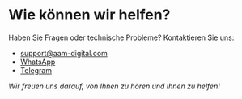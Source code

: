 # Wie können wir helfen?

Haben Sie Fragen oder technische Probleme? Kontaktieren Sie uns:

- [support@aam-digital.com]()
- [WhatsApp](https://wa.me/491776181407)
- [Telegram](https://telegram.me/SebastianLeidig)

_Wir freuen uns darauf, von Ihnen zu hören und Ihnen zu helfen!_
